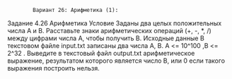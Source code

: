             Вариант 26: Арифметика (1):
Задание 4.26
Арифметика
Условие
Заданы два целых положительных числа A и B. Расставьте знаки арифметических
операций (+, -, *, /) между цифрами числа A, чтобы получить B.
Исходные данные
В текстовом файле input.txt записаны два числа A, B. A <= 10^100 ,B <= 2^32 . Выведите в
текстовый файл output.txt арифметическое выражение, результатом которого является
число B, или 0 если такого выражения построить нельзя.
